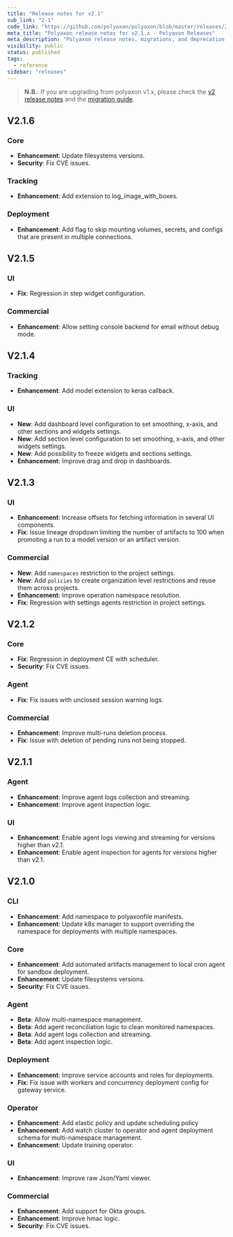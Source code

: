 ```yaml
---
title: "Release notes for v2.1"
sub_link: "2-1"
code_link: "https://github.com/polyaxon/polyaxon/blob/master/releases/2-1.md"
meta_title: "Polyaxon release notes for v2.1.x - Polyaxon Releases"
meta_description: "Polyaxon release notes, migrations, and deprecation notes for v2.1.x."
visibility: public
status: published
tags:
  - reference
sidebar: "releases"
---
```


> **N.B.**: If you are upgrading from polyaxon v1.x, please check the [v2 release notes](/docs/releases/2-0/) and the [migration guide](/docs/resources/migration/#migration-from-v1x-to-v2y).

## V2.1.6

### Core

 * **Enhancement**: Update filesystems versions.
 * **Security**: Fix CVE issues.

### Tracking

 * **Enhancement**: Add extension to log_image_with_boxes.

### Deployment

 * **Enhancement**: Add flag to skip mounting volumes, secrets, and configs that are present in multiple connections.

## V2.1.5

### UI

 * **Fix**: Regression in step widget configuration.

### Commercial

  * **Enhancement**: Allow setting console backend for email without debug mode.

## V2.1.4

### Tracking

 * **Enhancement**: Add model extension to keras callback.

### UI

 * **New**: Add dashboard level configuration to set smoothing, x-axis, and other sections and widgets settings.
 * **New**: Add section level configuration to set smoothing, x-axis, and other widgets settings.
 * **New**: Add possibility to freeze widgets and sections settings.
 * **Enhancement**: Improve drag and drop in dashboards.

## V2.1.3

### UI

 * **Enhancement**: Increase offsets for fetching information in several UI components.
 * **Fix**: Issue lineage dropdown limiting the number of artifacts to 100 when promoting a run to a model version or an artifact version.

### Commercial

  * **New**: Add `namespaces` restriction to the project settings.
  * **New**: Add `policies` to create organization level restrictions and reuse them across projects.
  * **Enhancement**: Improve operation namespace resolution.
  * **Fix**: Regression with settings agents restriction in project settings.

## V2.1.2

### Core

 * **Fix**: Regression in deployment CE with scheduler.
 * **Security**: Fix CVE issues.

### Agent

 * **Fix**: Fix issues with unclosed session warning logs.

### Commercial

  * **Enhancement**: Improve multi-runs deletion process.
  * **Fix**: Issue with deletion of pending runs not being stopped.

## V2.1.1

### Agent

 * **Enhancement**: Improve agent logs collection and streaming.
 * **Enhancement**: Improve agent inspection logic.

### UI

 * **Enhancement**: Enable agent logs viewing and streaming for versions higher than v2.1.
 * **Enhancement**: Enable agent inspection for agents for versions higher than v2.1.



## V2.1.0

### CLI

 * **Enhancement**: Add namespace to polyaxonfile manifests.
 * **Enhancement**: Update k8s manager to support overriding the namespace for deployments with multiple namespaces.

### Core

 * **Enhancement**: Add automated artifacts management to local cron agent for sandbox deployment.
 * **Enhancement**: Update filesystems versions.
 * **Security**: Fix CVE issues.

### Agent

 * **Beta**: Allow multi-namespace management.
 * **Beta**: Add agent reconciliation logic to clean monitored namespaces.
 * **Beta**: Add agent logs collection and streaming.
 * **Beta**: Add agent inspection logic.

### Deployment

 * **Enhancement**: Improve service accounts and roles for deployments.
 * **Fix**: Fix issue with workers and concurrency deployment config for gateway service.

### Operator

 * **Enhancement**: Add elastic policy and update scheduling policy
 * **Enhancement**: Add watch cluster to operator and agent deployment schema for multi-namespace management.
 * **Enhancement**: Update training operator.

### UI

 * **Enhancement**: Improve raw Json/Yaml viewer.

### Commercial

  * **Enhancement**: Add support for Okta groups.
  * **Enhancement**: Improve hmac logic.
  * **Security**: Fix CVE issues.
